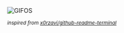 <div align="justify">
<picture>
    <source media="(prefers-color-scheme: dark)" srcset="https://i.ibb.co/RGKhxGL/output-gif.gif">
    <source media="(prefers-color-scheme: light)" srcset="https://i.ibb.co/RGKhxGL/output-gif.gif">
    <img alt="GIFOS" src="https://i.ibb.co/RGKhxGL/output-gif.gif">
</picture>

<sub><i>inspired from [x0rzavi/github-readme-terminal](https://github.com/x0rzavi/github-readme-terminal)</i></sub>

</div>

<!-- Image deletion URL: https://ibb.co/Ngq18gw/4574fa11b4d3b2e6518a5cb7470cacec -->